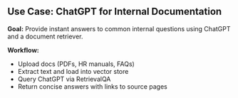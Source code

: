 ## Use Case: ChatGPT for Internal Documentation

**Goal:** Provide instant answers to common internal questions using ChatGPT and a document retriever.

**Workflow:**
- Upload docs (PDFs, HR manuals, FAQs)
- Extract text and load into vector store
- Query ChatGPT via RetrievalQA
- Return concise answers with links to source pages
